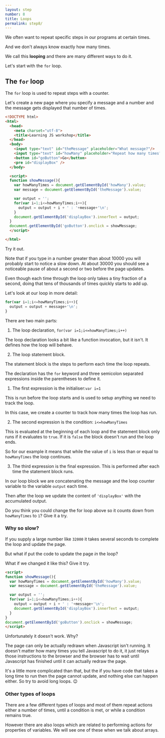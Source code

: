 ```yaml
---
layout: step
number: 8
title: Loops
permalink: step8/
---
```



We often want to repeat specific steps in our programs at certain times.

And we don't always know exactly how many times.

We call this **looping** and there are many different ways to do it.

Let's start with the `for` loop.

## The `for` loop

The `for` loop is used to repeat steps with a counter.  

Let's create a new page where you specify a message and a number and the message gets displayed that number of times.

```html
<!DOCTYPE html>
<html>
  <head>
    <meta charset="utf-8">
    <title>Learning JS workshop</title>
  </head>
  <body>
    <input type="text" id="theMessage" placeholder="What message?"/>
    <input type="text" id="howMany" placeholder="Repeat how many times?"/>
    <button id="goButton">Go</button>
    <pre id="displayBox" />
  </body>

  <script>
  function showMessage(){
    var howManyTimes = document.getElementById('howMany').value;
    var message = document.getElementById('theMessage').value;

    var output = '';
    for(var i=1;i<=howManyTimes;i++){
      output = output + i + ' : '+message+'\n';
    }
    document.getElementById('displayBox').innerText = output;
  }
  document.getElementById('goButton').onclick = showMessage;
  </script>

</html>
```

Try it out.

Note that if you type in a number greater than about 10000 you will probably start to notice a slow down.  At about 30000 you should see a noticeable pause of about a second or two before the page updates.

Even though each time through the loop only takes a tiny fraction of a second, doing that tens of thousands of times quickly starts to add up.

Let's look at our loop in more detail:
```javascript
for(var i=1;i<=howManyTimes;i++){
  output = output + message+'\n';
}
```

There are two main parts:

1. The loop declaration, `for(var i=1;i<=howManyTimes;i++)`

  The loop declaration looks a bit like a function invocation,  but it isn't.  It defines how the loop will behave.

2. The loop statement block.

  The statement block is the steps to perform each time the loop repeats.

The declaration has the `for` keyword and three semicolon separated expressions inside the parentheses to define it.  

1. The first expression is the initialiser:`var i=1`

  This is run before the loop starts and is used to setup anything we need to track the loop.

  In this case, we create a counter to track how many times the loop has run.

2. The second expression is the condition: `i<=howManyTimes`

  This is evaluated at the beginning of each loop and the statement block only runs if it evaluates to `true`.  If it is `false` the block doesn't run and the loop ends.  

  So for our example it means that while the value of `i` is less than or equal to `howManyTimes` the loop continues.

3. The third expression is the final expression.  This is performed after each time the statement block runs.

  In our loop block we are concatenating the message and the loop counter variable to the variable `output` each time.

  Then after the loop we update the content of `'displayBox'` with the accumulated output.

Do you think you could change the for loop above so it counts down from `howManyTimes` to `1`?  Give it a try.

### Why so slow?

If you supply a large number like `32000` it takes several seconds to complete the loop and update the page.

But what if put the code to update the page *in* the loop?

What if we changed it like this?  Give it try.

```html
<script>
function showMessage(){
  var howManyTimes = document.getElementById('howMany').value;
  var message = document.getElementById('theMessage').value;

  var output = '';
  for(var i=1;i<=howManyTimes;i++){
    output = output + i + ' : '+message+'\n';
    document.getElementById('displayBox').innerText = output;
  }
}
document.getElementById('goButton').onclick = showMessage;
</script>
```

Unfortunately it doesn't work. Why?

The page can only be actually redrawn when Javascript isn't running.  It doesn't matter how many times you tell Javascript to do it, it just relays those instructions to the browser and the browser has to wait until Javascript has finished until it can actually redraw the page.  

It's a little more complicated than that, but the if you have code that takes a long time to run then the page cannot update, and nothing else can happen either.  So try to avoid long loops. :wink:

### Other types of loops

There are a few different types of loops and most of them repeat actions either a number of times,  until a condition is met, or while a condition remains true.

However there are also loops which are related to performing actions for properties of variables.  We will see one of these when we talk about arrays.
